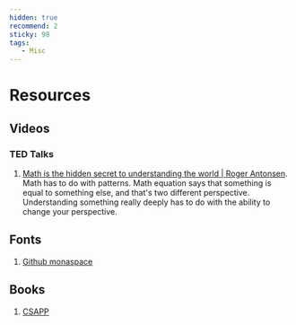 ```yaml
---
hidden: true
recommend: 2
sticky: 98
tags:
   - Misc
---
```


# Resources

## Videos

### TED Talks

1. [Math is the hidden secret to understanding the world | Roger Antonsen](https://www.youtube.com/watch?v=ZQElzjCsl9o).\
   Math has to do with patterns. Math equation says that something is equal to something else, and that's two different perspective. Understanding something really deeply has to do with the ability to change your perspective.


## Fonts

1. [Github monaspace](https://monaspace.githubnext.com/)


## Books

1. [CSAPP](https://github.com/iWangMu/Book-CSAPP)
